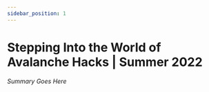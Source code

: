```yaml
---
sidebar_position: 1
---
```


# Stepping Into the World of Avalanche Hacks | Summer 2022

_Summary Goes Here_
